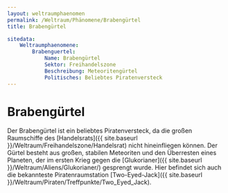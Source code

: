 ```yaml
---
layout: weltraumphaenomen
permalink: /Weltraum/Phänomene/Brabengürtel
title: Brabengürtel

sitedata:
    Weltraumphaenomene:
        Brabenguertel:
            Name: Brabengürtel
            Sektor: Freihandelszone
            Beschreibung: Meteoritengürtel
            Politisches: Beliebtes Piratenversteck
---
```


# Brabengürtel

Der Brabengürtel ist ein beliebtes Piratenversteck, da die großen Raumschiffe des [Handelsrats]({{ site.baseurl }}/Weltraum/Freihandelszone/Handelsrat) nicht hineinfliegen können. Der Gürtel besteht aus großen, stabilen Meteoriten und den Überresten eines Planeten, der im ersten Krieg gegen die [Glukorianer]({{ site.baseurl }}/Weltraum/Aliens/Glukorianer/) gesprengt wurde. Hier befindet sich auch die bekannteste Piratenraumstation [Two-Eyed-Jack]({{ site.baseurl }}/Weltraum/Piraten/Treffpunkte/Two_Eyed_Jack).

